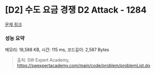 # [D2] 수도 요금 경쟁 D2 Attack - 1284 

[문제 링크](https://swexpertacademy.com/main/code/problem/problemDetail.do?contestProbId=AV189xUaI8UCFAZN) 

### 성능 요약

메모리: 18,588 KB, 시간: 115 ms, 코드길이: 2,587 Bytes



> 출처: SW Expert Academy, https://swexpertacademy.com/main/code/problem/problemList.do